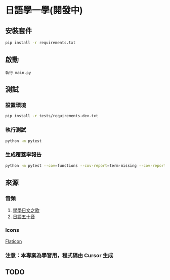 # 日語學一學(開發中)

## 安裝套件

```bash
pip install -r requirements.txt
```

## 啟動

```
執行 main.py
```

## 測試

### 設置環境

```bash
pip install -r tests/requirements-dev.txt
```

### 執行測試

```bash
python -m pytest
``` 

### 生成覆蓋率報告

```bash
python -m pytest --cov=functions --cov-report=term-missing --cov-report=html
```

## 來源

### 音頻

1. [學學日文之歌](https://www.youtube.com/watch?v=7I2Ryji_9Js)
2. [日語五十音](https://riyutool.com/50yinmp3)

### Icons

[Flaticon](https://www.flaticon.com/)

### 注意：本專案為學習用，程式碼由 Cursor 生成

## TODO
